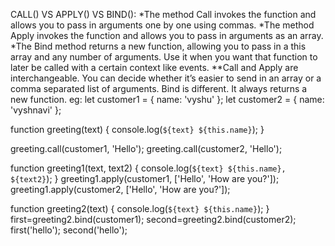 CALL() VS APPLY() VS BIND():
*The method Call invokes the function and allows you to pass in arguments one by one using commas.
*The method Apply invokes the function and allows you to pass in arguments as an array.
*The Bind method returns a new function, allowing you to pass in a this array and any number of arguments.
 Use it when you want that function to later be called with a certain context like events.
 **Call and Apply are interchangeable. You can decide whether it’s easier to send in an array or a comma separated list of arguments. 
 Bind is different. It always returns a new function.
eg:
let customer1 = { name: 'vyshu' };
let customer2 = { name: 'vyshnavi' };

function greeting(text) {
    console.log(`${text} ${this.name}`);
}

greeting.call(customer1, 'Hello'); 
greeting.call(customer2, 'Hello'); 


function greeting1(text, text2) {
    console.log(`${text} ${this.name}, ${text2}`);
 }
 greeting1.apply(customer1, ['Hello', 'How are you?']); 
 greeting1.apply(customer2, ['Hello', 'How are you?']);

 function greeting2(text) {
    console.log(`${text} ${this.name}`);
}
 first=greeting2.bind(customer1); 
 second=greeting2.bind(customer2);
first('hello');
second('hello');     
